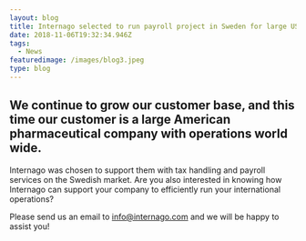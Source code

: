 ```yaml
---
layout: blog
title: Internago selected to run payroll project in Sweden for large US company
date: 2018-11-06T19:32:34.946Z
tags:
  - News
featuredimage: /images/blog3.jpeg
type: blog
---
```

## We continue to grow our customer base, and this time our customer is a large American pharmaceutical company with operations world wide.


Internago was chosen to support them with tax handling and payroll services on the Swedish market. Are you also interested in knowing how Internago can support your company to efficiently run your international operations?
 


Please send us an email to [info@internago.com](mailto:info@internago.com) and we will be happy to assist you!